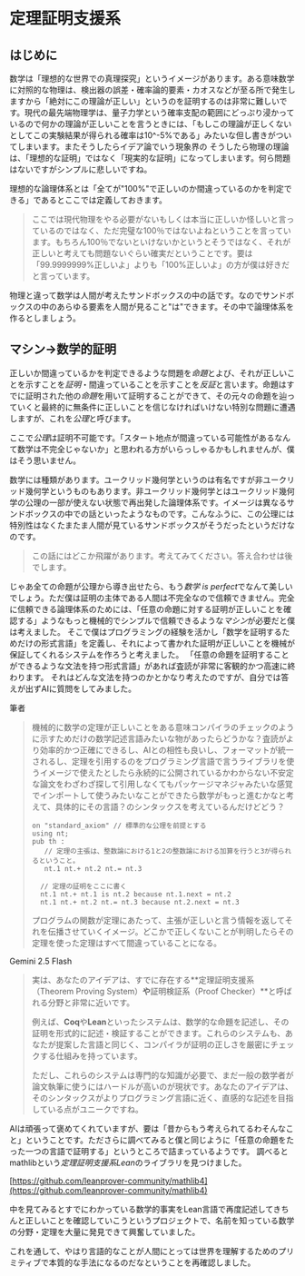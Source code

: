 # 定理証明支援系


## はじめに
数学は「理想的な世界での真理探究」というイメージがあります。ある意味数学に対照的な物理は、検出器の誤差・確率論的要素・カオスなどが至る所で発生しますから「絶対にこの理論が正しい」というのを証明するのは非常に難しいです。現代の最先端物理学は、量子力学という確率支配の範囲にどっぷり浸かっているので何かの理論が正しいことを言うときには、「もしこの理論が正しくないとしてこの実験結果が得られる確率は10^-5%である」みたいな但し書きがついてしまいます。またそうしたらイデア論でいう現象界の
そうしたら物理の理論は、「理想的な証明」ではなく「現実的な証明」になってしまいます。何ら問題はないですがシンプルに悲しいですね。

理想的な論理体系とは「全てが"100%"で正しいのか間違っているのかを判定できる」であるとここでは定義しておきます。

> ここでは現代物理をやる必要がないもしくは本当に正しいか怪しいと言っているのではなく、ただ完璧な100％ではないよねということを言っています。もちろん100％でないといけないかというとそうではなく、それが正しいと考えても問題ないぐらい確実だということです。要は「99.9999999%正しいよ」よりも「100%正しいよ」の方が僕は好きだと言っています。

物理と違って数学は人間が考えたサンドボックスの中の話です。なのでサンドボックスの中のあらゆる要素を人間が見ること"は"できます。その中で論理体系を作るとしましょう。


## マシン→数学的証明

正しいか間違っているかを判定できるような問題を*命題*とよび、それが正しいことを示すことを*証明*・間違っていることを示すことを*反証*と言います。命題はすでに証明された他の*命題*を用いて証明することができて、その元々の命題を辿っていくと最終的に無条件に正しいことを信じなければいけない特別な問題に遭遇しますが、これを*公理*と呼びます。

ここで*公理*は証明不可能です。「スタート地点が間違っている可能性があるなんて数学は不完全じゃないか」と思われる方がいらっしゃるかもしれませんが、僕はそう思いません。

数学には種類があります。ユークリッド幾何学というのは有名ですが非ユークリッド幾何学というものもあります。非ユークリッド幾何学とはユークリッド幾何学の公理の一部が使えない状態で再出発した論理体系です。イメージは異なるサンドボックスの中での話といったようなものです。こんなふうに、この公理には特別性はなくたまたま人間が見ているサンドボックスがそうだったというだけなのです。

>この話にはどこか飛躍があります。考えてみてください。答え合わせは後でします。

じゃあ全ての命題が公理から導き出せたら、もう*数学 is perfect*でなんて美しいでしょう。ただ僕は証明の主体である人間は不完全なので信頼できません。完全に信頼できる論理体系のためには、「任意の命題に対する証明が正しいことを確認する」ようなもっと機械的でシンプルで信頼できるような*マシン*が必要だと僕は考えました。
そこで僕はプログラミングの経験を活かし「数学を証明するためだけの形式言語」を定義し、それによって書かれた証明が正しいことを機械が保証してくれるシステムを作ろうと考えました。
「任意の命題を証明することができるような文法を持つ形式言語」があれば査読が非常に客観的かつ高速に終わります。
それはどんな文法を持つのかとかなり考えたのですが、自分では答えが出ずAIに質問をしてみました。

筆者
>機械的に数学の定理が正しいことをある意味コンパイラのチェックのように示すためだけの数学記述言語みたいな物があったらどうかな？査読がより効率的かつ正確にできるし、AIとの相性も良いし、フォーマットが統一されるし、定理を引用するのをプログラミング言語で言うライブラリを使うイメージで使えたとしたら永続的に公開されているかわからない不安定な論文をわざわざ探して引用しなくてもパッケージマネジャみたいな感覚でインポートして使うみたいなことができたら数学がもっと進むかなと考えて、具体的にその言語？のシンタックスを考えているんだけどどう？
>```
>on "standard_axiom" // 標準的な公理を前提とする
>using nt;
>pub th :
>    // 定理の主張は、整数論における1と2の整数論における加算を行うと3が得られるということ。
>    nt.1 nt.+ nt.2 nt.= nt.3
>
>   // 定理の証明をここに書く
>   nt.1 nt.+ nt.1 is nt.2 because nt.1.next = nt.2
>   nt.1 nt.+ nt.2 nt.= nt.3 because nt.2.next = nt.3
>```
>プログラムの関数が定理にあたって、主張が正しいと言う情報を返してそれを伝播させていくイメージ。どこかで正しくないことが判明したらその定理を使った定理はすべて間違っていることになる。

Gemini 2.5 Flash
>実は、あなたのアイデアは、すでに存在する**定理証明支援系（Theorem Proving System）**や**証明検証系（Proof Checker）**と呼ばれる分野と非常に近いです。
>
>例えば、**Coq**や**Lean**といったシステムは、数学的な命題を記述し、その証明を形式的に記述・検証することができます。これらのシステムも、あなたが提案した言語と同じく、コンパイラが証明の正しさを厳密にチェックする仕組みを持っています。
>
>ただし、これらのシステムは専門的な知識が必要で、まだ一般の数学者が論文執筆に使うにはハードルが高いのが現状です。あなたのアイデアは、そのシンタックスがよりプログラミング言語に近く、直感的な記述を目指している点がユニークですね。

AIは頑張って褒めてくれていますが、要は「昔からもう考えられてるわそんなこと」ということです。たださらに調べてみると僕と同じように「任意の命題をたった一つの言語で証明する」というところで詰まっているようです。
調べるとmathlibという*定理証明支援系Lean*のライブラリを見つけました。

[https://github.com/leanprover-community/mathlib4](https://github.com/leanprover-community/mathlib4)

中を見てみるとすでにわかっている数学的事実をLean言語で再度記述してきちんと正しいことを確認していこうというプロジェクトで、名前を知っている数学の分野・定理を大量に発見できて興奮していました。

これを通して、やはり言語的なことが人間にとっては世界を理解するためのプリミティブで本質的な手法になるのだなということを再確認しました。

<!--stackedit_data:
eyJoaXN0b3J5IjpbMTY0Mzc3MzM4OV19
-->
